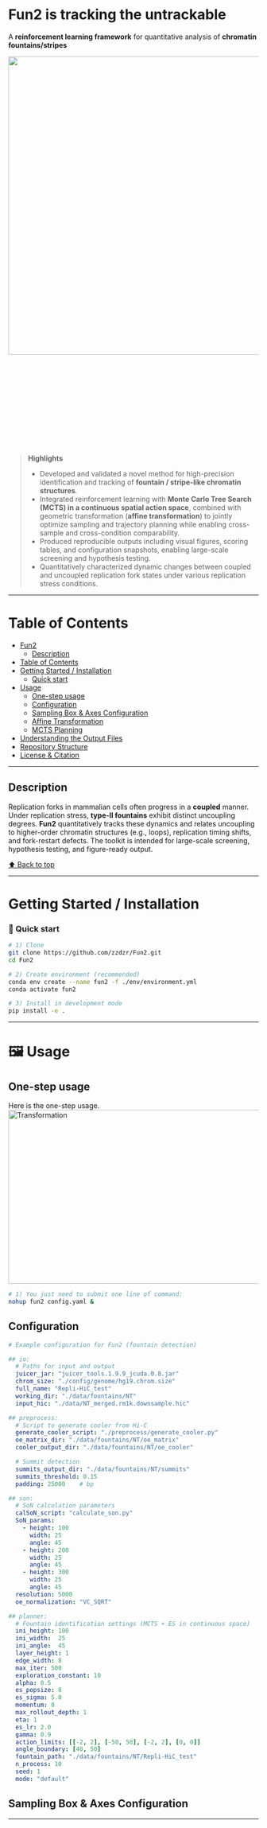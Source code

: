 # Fun2 is tracking the untrackable

A **reinforcement learning framework** for quantitative analysis of **chromatin fountains/stripes**
<!-- Here is the workflow of Fun2 -->

<div style="margin-bottom:200px; text-align:center;">
  <img src="https://github.com/zzdzr/Fun2/blob/main/docs/image/workingModel4.svg" 
       width="1400" height="600" 
       style="border:none; display:block; margin:0 auto;">
</div>

> **Highlights**
> - Developed and validated a novel method for high-precision identification and tracking of **fountain / stripe-like chromatin structures**.
> - Integrated reinforcement learning with **Monte Carlo Tree Search (MCTS) in a continuous spatial action space**, combined with geometric transformation (**affine transformation**) to jointly optimize sampling and trajectory planning while enabling cross-sample and cross-condition comparability.
> - Produced reproducible outputs including visual figures, scoring tables, and configuration snapshots, enabling large-scale screening and hypothesis testing.
> - Quantitatively characterized dynamic changes between coupled and uncoupled replication fork states under various replication stress conditions.
---

# Table of Contents
- [Fun2](#fun2-is-tracking-the-untrackable)
  - [Description](#description)
- [Table of Contents](#table-of-contents)
- [Getting Started / Installation](#getting-started--installation)
  - [Quick start](#quick-start)
- [Usage](#usage)
  - [One-step usage](#one-step-usage)
  - [Configuration](#configuration)
  - [Sampling Box & Axes Configuration](#sampling-box--axes-configuration)
  - [Affine Transformation](#affine-transformation)
  - [MCTS Planning](#mcts-planning)
- [Understanding the Output Files](#understanding-the-output-files)
- [Repository Structure](#repository-structure)
- [License & Citation](#license--citation)

---

## Description
Replication forks in mammalian cells often progress in a **coupled** manner. Under replication stress, **type-II fountains** exhibit distinct uncoupling degrees. **Fun2** quantitatively tracks these dynamics and relates uncoupling to higher-order chromatin structures (e.g., loops), replication timing shifts, and fork-restart defects. The toolkit is intended for large-scale screening, hypothesis testing, and figure-ready output.

[⬆️ Back to top](#table-of-contents)

---

# Getting Started / Installation

### 🚀 Quick start
```bash
# 1) Clone
git clone https://github.com/zzdzr/Fun2.git
cd Fun2

# 2) Create environment (recommended)
conda env create --name fun2 -f ./env/environment.yml
conda activate fun2

# 3) Install in development mode
pip install -e .
```
---

# 🖼️ Usage

## One-step usage
Here is the one-step usage.
<img src="https://github.com/zzdzr/Fun2/blob/main/docs/image/workingModel2.svg" alt="Transformation" width="800" height="350"/>
```bash
# 1) You just need to submit one line of command:
nohup fun2 config.yaml &
```

## Configuration
```yaml
# Example configuration for Fun2 (fountain detection)

## io:
  # Paths for input and output
  juicer_jar: "juicer_tools.1.9.9_jcuda.0.8.jar"
  chrom_size: "./config/genome/hg19.chrom.size"
  full_name: "Repli-HiC_test"
  working_dir: "./data/fountains/NT"
  input_hic: "./data/NT_merged.rm1k.downsample.hic"

## preprocess:
  # Script to generate cooler from Hi-C
  generate_cooler_script: "./preprocess/generate_cooler.py"
  oe_matrix_dir: "./data/fountains/NT/oe_matrix"
  cooler_output_dir: "./data/fountains/NT/oe_cooler"

  # Summit detection
  summits_output_dir: "./data/fountains/NT/summits"
  summits_threshold: 0.15
  padding: 25000    # bp

## son:
  # SoN calculation parameters
  calSoN_script: "calculate_son.py"
  SoN_params:
    - height: 100
      width: 25
      angle: 45
    - height: 200
      width: 25
      angle: 45
    - height: 300
      width: 25
      angle: 45
  resolution: 5000
  oe_normalization: "VC_SQRT"

## planner:
  # Fountain identification settings (MCTS + ES in continuous space)
  ini_height: 100
  ini_width:  25
  ini_angle:  45
  layer_height: 1
  edge_width: 8
  max_iter: 500
  exploration_constant: 10
  alpha: 0.5
  es_popsize: 8
  es_sigma: 5.0
  momentum: 0
  max_rollout_depth: 1
  eta: 1
  es_lr: 2.0
  gamma: 0.9
  action_limits: [[-2, 2], [-50, 50], [-2, 2], [0, 0]]
  angle_boundary: [40, 50]
  fountain_path: "./data/fountains/NT/Repli-HiC_test"
  n_process: 10
  seed: 1
  mode: "default"
```

<!-- ## Sampling Box & Axes Configuration
<img src="https://github.com/zzdzr/Fun2/blob/main/docs/image/axis.svg" alt="SamplingBox" width="500" height="500" align="left"/>

#### 1) Global axis and angle convention (contact matrix)
- The contact matrix uses a global coordinate system **(u, v)**.
- Orientation angles **θ** are defined **with respect to the matrix axes**:
  - **0°** → direction **parallel to the v-axis**
  - **90°** → direction **parallel to the u-axis**
- Unless stated otherwise, angles increase counter-clockwise in the *(u, v)* frame.

#### 2) Local geometry of the sampling box
- Each sampling box has its own local coordinates **(x, y)**:
  - **y-axis**: the **extension** (lengthwise) direction of the box.
  - **x-axis**: the direction **perpendicular** to the extension (across-box).
- Geometric parameters:
  - **Length (h)**: extent along the **y**-axis.
  - **Width (w)**: extent along the **x**-axis.
  - **Rotation (θ)**: box orientation expressed in the **global (u, v)** system.
- This dual-axis definition (global *(u, v)*, local *(x, y)*) permits explicit mapping between matrix coordinates and box geometry.

#### 3) Layered sampling and background estimation
- The box is partitioned into **K layers** along the **y**-axis (extension direction).
- At each layer *i*, the area is split into:
  - a **central signal region** (purple), and
  - two **edge bands** flanking it (the **edge width** is user-specified).
- The edge bands provide **local background** estimates, analogous to **edge-detection** strategies in image processing, thereby improving contrast between the trajectory signal and surrounding background.

#### 4) Notation recap
| Symbol | Meaning (in this section) |
|:--|:--|
| `(u, v)` | Global axes of the contact matrix |
| `(x, y)` | Local axes of a sampling box (across vs. along extension) |
| `θ` | Box orientation measured in the global *(u, v)* frame (0° ∥ v-axis; 90° ∥ u-axis) |
| `w` | Box width along **x** |
| `h` | Box length along **y** |
| `K` | Number of layers (along **y**) |
| `edge width` | Thickness of background bands flanking the central region at each layer |etween the feature of interest and its surrounding background.

<br clear="all"/> -->


## Sampling Box & Axes Configuration

<table>
<tr>
<td width="45%">
<img src="https://github.com/zzdzr/Fun2/blob/main/docs/image/axis.svg" alt="SamplingBox" width="500"/>
</td>
<td width="55%" valign="top">

#### 1) Global axis and angle convention (contact matrix)
- The contact matrix uses a global coordinate system **(u, v)**.
- Orientation angles **θ** are defined **with respect to the matrix axes**:
  - **0°** → direction **parallel to the v-axis**
  - **90°** → direction **parallel to the u-axis**
- Unless stated otherwise, angles increase counter-clockwise in the *(u, v)* frame.

#### 2) Local geometry of the sampling box
- Each sampling box has its own local coordinates **(x, y)**:
  - **y-axis**: the **extension** (lengthwise) direction of the box.
  - **x-axis**: the direction **perpendicular** to the extension (across-box).
- Geometric parameters:
  - **Length (h)**: extent along the **y**-axis.
  - **Width (w)**: extent along the **x**-axis.
  - **Rotation (θ)**: box orientation expressed in the **global (u, v)** system.
- This dual-axis definition permits explicit mapping between matrix coordinates and box geometry.

</td>
</tr>
</table>



## Affine Transformation
<img src="https://github.com/zzdzr/Fun2/blob/main/docs/image/affineTransform.svg" alt="Transformation" width="300" height="300" align="left"/>

We have recently published the RFpeptides protocol for using RFdiffusion to design macrocyclic peptides that bind target proteins with atomic accuracy (Rettie, Juergens, Adebomi, et al., 2025). In this section we briefly outline how to run this inference protocol. We have added two examples for running macrocycle design with the RFpeptides protocol. One for monomeric design, and one for binder design.

<br clear="all"/>

## MCTS planning
<img src="https://github.com/zzdzr/Fun2/blob/main/docs/image/MCTS.svg" alt="Transformation" width="730" height="350"/>

Here is the illustration of MCTS planning.

<br clear="all"/>